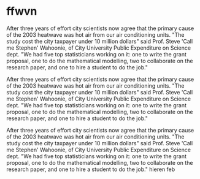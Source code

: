 # ffwvn
After three years of effort city scientists now agree that the primary cause of the 2003 heatwave was hot air from our air conditioning units. "The study cost the city taxpayer under 10 million dollars" said Prof. Steve 'Call me Stephen' Wahoonie, of City University Public Expenditure on Science dept. "We had five top statisticians working on it: one to write the grant proposal, one to do the mathematical modelling, two to collaborate on the research paper, and one to hire a student to do the job."


After three years of effort city scientists now agree that the primary cause of the 2003 heatwave was hot air from our air conditioning units. "The study cost the city taxpayer under 10 million dollars" said Prof. Steve 'Call me Stephen' Wahoonie, of City University Public Expenditure on Science dept. "We had five top statisticians working on it: one to write the grant proposal, one to do the mathematical modelling, two to collaborate on the research paper, and one to hire a student to do the job."

After three years of effort city scientists now agree that the primary cause of the 2003 heatwave was hot air from our air conditioning units. "The study cost the city taxpayer under 10 million dollars" said Prof. Steve 'Call me Stephen' Wahoonie, of City University Public Expenditure on Science dept. "We had five top statisticians working on it: one to write the grant proposal, one to do the mathematical modelling, two to collaborate on the research paper, and one to hire a student to do the job."
hieren
feb
